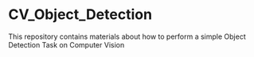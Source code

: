 # CV_Object_Detection

This repository contains materials about how to perform a simple Object Detection Task on Computer Vision
